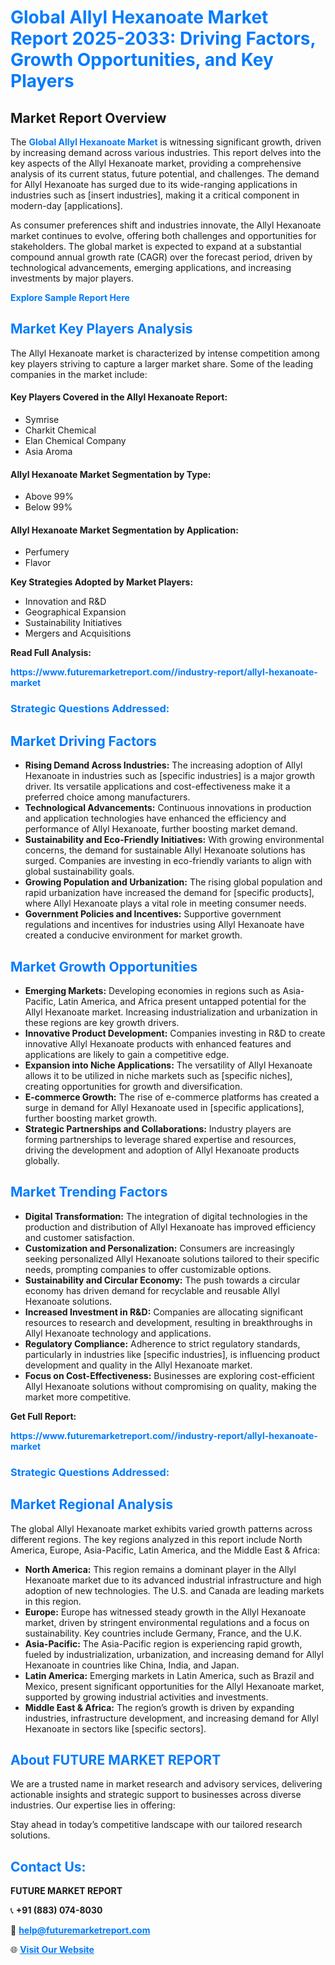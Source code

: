 <h1 style="color: #007BFF;">Global Allyl Hexanoate Market Report 2025-2033: Driving Factors, Growth Opportunities, and Key Players</h1>

<section id="overview">
<h2>Market Report Overview</h2>
<p>The <a href="https://www.futuremarketreport.com//industry-report/allyl-hexanoate-market" style="color: #007BFF; text-decoration: none;"><strong>Global Allyl Hexanoate Market</strong></a> is witnessing significant growth, driven by increasing demand across various industries. This report delves into the key aspects of the Allyl Hexanoate market, providing a comprehensive analysis of its current status, future potential, and challenges. The demand for Allyl Hexanoate has surged due to its wide-ranging applications in industries such as [insert industries], making it a critical component in modern-day [applications].</p>
<p>As consumer preferences shift and industries innovate, the Allyl Hexanoate market continues to evolve, offering both challenges and opportunities for stakeholders. The global market is expected to expand at a substantial compound annual growth rate (CAGR) over the forecast period, driven by technological advancements, emerging applications, and increasing investments by major players.</p>
</section>

<section id="overview">
<p><a href="https://www.futuremarketreport.com//request-sample/reportId=46972" style="color: #007BFF; text-decoration: none;"><strong>Explore Sample Report Here</strong></a></p>
</section>

<section id="key-players">
<h2 style="color: #007BFF;">Market Key Players Analysis</h2>
<p>The Allyl Hexanoate market is characterized by intense competition among key players striving to capture a larger market share. Some of the leading companies in the market include:</p>
<h4>Key Players Covered in the Allyl Hexanoate Report:</h4>
<ul><li>Symrise</li><li>Charkit Chemical</li><li>Elan Chemical Company</li><li>Asia Aroma</li></ul>
<h4>Allyl Hexanoate Market Segmentation by Type:</h4>
<ul><li>Above 99%</li><li>Below 99%</li></ul>

<h4>Allyl Hexanoate Market Segmentation by Application:</h4>
<ul><li>Perfumery</li><li>Flavor</li></ul>
<p><strong>Key Strategies Adopted by Market Players:</strong></p>
<ul>
<li>Innovation and R&D</li>
<li>Geographical Expansion</li>
<li>Sustainability Initiatives</li>
<li>Mergers and Acquisitions</li>
</ul>
</section>

<section>
<p><strong>Read Full Analysis: </strong></p><a href="https://www.futuremarketreport.com//industry-report/allyl-hexanoate-market" style="color: #007BFF; text-decoration: none;"><strong>https://www.futuremarketreport.com//industry-report/allyl-hexanoate-market</strong></a>
<h3 style="color: #007BFF;">Strategic Questions Addressed:</h3>
</section>

<section id="driving-factors">
<h2 style="color: #007BFF;">Market Driving Factors</h2>
<ul>
<li><strong>Rising Demand Across Industries:</strong> The increasing adoption of Allyl Hexanoate in industries such as [specific industries] is a major growth driver. Its versatile applications and cost-effectiveness make it a preferred choice among manufacturers.</li>
<li><strong>Technological Advancements:</strong> Continuous innovations in production and application technologies have enhanced the efficiency and performance of Allyl Hexanoate, further boosting market demand.</li>
<li><strong>Sustainability and Eco-Friendly Initiatives:</strong> With growing environmental concerns, the demand for sustainable Allyl Hexanoate solutions has surged. Companies are investing in eco-friendly variants to align with global sustainability goals.</li>
<li><strong>Growing Population and Urbanization:</strong> The rising global population and rapid urbanization have increased the demand for [specific products], where Allyl Hexanoate plays a vital role in meeting consumer needs.</li>
<li><strong>Government Policies and Incentives:</strong> Supportive government regulations and incentives for industries using Allyl Hexanoate have created a conducive environment for market growth.</li>
</ul>
</section>

<section id="growth-opportunities">
<h2 style="color: #007BFF;">Market Growth Opportunities</h2>
<ul>
<li><strong>Emerging Markets:</strong> Developing economies in regions such as Asia-Pacific, Latin America, and Africa present untapped potential for the Allyl Hexanoate market. Increasing industrialization and urbanization in these regions are key growth drivers.</li>
<li><strong>Innovative Product Development:</strong> Companies investing in R&D to create innovative Allyl Hexanoate products with enhanced features and applications are likely to gain a competitive edge.</li>
<li><strong>Expansion into Niche Applications:</strong> The versatility of Allyl Hexanoate allows it to be utilized in niche markets such as [specific niches], creating opportunities for growth and diversification.</li>
<li><strong>E-commerce Growth:</strong> The rise of e-commerce platforms has created a surge in demand for Allyl Hexanoate used in [specific applications], further boosting market growth.</li>
<li><strong>Strategic Partnerships and Collaborations:</strong> Industry players are forming partnerships to leverage shared expertise and resources, driving the development and adoption of Allyl Hexanoate products globally.</li>
</ul>
</section>

<section id="trending-factors">
<h2 style="color: #007BFF;">Market Trending Factors</h2>
<ul>
<li><strong>Digital Transformation:</strong> The integration of digital technologies in the production and distribution of Allyl Hexanoate has improved efficiency and customer satisfaction.</li>
<li><strong>Customization and Personalization:</strong> Consumers are increasingly seeking personalized Allyl Hexanoate solutions tailored to their specific needs, prompting companies to offer customizable options.</li>
<li><strong>Sustainability and Circular Economy:</strong> The push towards a circular economy has driven demand for recyclable and reusable Allyl Hexanoate solutions.</li>
<li><strong>Increased Investment in R&D:</strong> Companies are allocating significant resources to research and development, resulting in breakthroughs in Allyl Hexanoate technology and applications.</li>
<li><strong>Regulatory Compliance:</strong> Adherence to strict regulatory standards, particularly in industries like [specific industries], is influencing product development and quality in the Allyl Hexanoate market.</li>
<li><strong>Focus on Cost-Effectiveness:</strong> Businesses are exploring cost-efficient Allyl Hexanoate solutions without compromising on quality, making the market more competitive.</li>
</ul>
</section>

<section>
<p><strong>Get Full Report: </strong></p><a href="https://www.futuremarketreport.com//industry-report/allyl-hexanoate-market" style="color: #007BFF; text-decoration: none;"><strong>https://www.futuremarketreport.com//industry-report/allyl-hexanoate-market</strong></a>
<h3 style="color: #007BFF;">Strategic Questions Addressed:</h3>
</section>


<section id="regional-analysis">
<h2 style="color: #007BFF;">Market Regional Analysis</h2>
<p>The global Allyl Hexanoate market exhibits varied growth patterns across different regions. The key regions analyzed in this report include North America, Europe, Asia-Pacific, Latin America, and the Middle East & Africa:</p>
<ul>
<li><strong>North America:</strong> This region remains a dominant player in the Allyl Hexanoate market due to its advanced industrial infrastructure and high adoption of new technologies. The U.S. and Canada are leading markets in this region.</li>
<li><strong>Europe:</strong> Europe has witnessed steady growth in the Allyl Hexanoate market, driven by stringent environmental regulations and a focus on sustainability. Key countries include Germany, France, and the U.K.</li>
<li><strong>Asia-Pacific:</strong> The Asia-Pacific region is experiencing rapid growth, fueled by industrialization, urbanization, and increasing demand for Allyl Hexanoate in countries like China, India, and Japan.</li>
<li><strong>Latin America:</strong> Emerging markets in Latin America, such as Brazil and Mexico, present significant opportunities for the Allyl Hexanoate market, supported by growing industrial activities and investments.</li>
<li><strong>Middle East & Africa:</strong> The region’s growth is driven by expanding industries, infrastructure development, and increasing demand for Allyl Hexanoate in sectors like [specific sectors].</li>
</ul>
</section>

<footer>
<h2 style="color: #007BFF;">About FUTURE MARKET REPORT</h2>
<p>We are a trusted name in market research and advisory services, delivering actionable insights and strategic support to businesses across diverse industries. Our expertise lies in offering:</p>

<p>Stay ahead in today’s competitive landscape with our tailored research solutions.</p>

<h2 style="color: #007BFF;">Contact Us:</h2>
<p><strong>FUTURE MARKET REPORT</strong></p>
<p>📞 <strong>+91 (883) 074-8030</strong></p>
<p>📧 <strong><a href="mailto:help@futuremarketreport.com" style="color: #007BFF;">help@futuremarketreport.com</a></strong></p>
<p>🌐 <strong><a href="https://www.futuremarketreport.com/" style="color: #007BFF;">Visit Our Website</a></strong></p>
</footer>